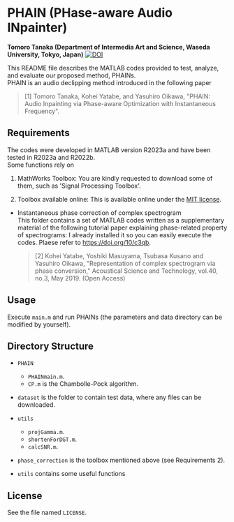 # PHAIN (PHase-aware Audio INpainter)
**Tomoro Tanaka (Department of Intermedia Art and Science, Waseda University, Tokyo, Japan)**
[![DOI](https://zenodo.org/badge/690949058.svg)](https://zenodo.org/doi/10.5281/zenodo.10818129)

This README file describes the MATLAB codes provided to test, analyze, and evaluate our proposed method, PHAINs.\
PHAIN is an audio declipping method introduced in the following paper
>[1] Tomoro Tanaka, Kohei Yatabe, and Yasuhiro Oikawa, "PHAIN: Audio Inpainting via Phase-aware Optimization with Instantaneous Frequency".

## Requirements
The codes were developed in MATLAB version R2023a and have been tested in R2023a and R2022b.\
Some functions rely on 

1. MathWorks Toolbox: You are kindly requested to download some of them, such as 'Signal Processing Toolbox'.

2. Toolbox available online: This is available online under the [MIT license](https://opensource.org/licenses/mit-license.php).

- Instantaneous phase correction of complex spectrogram\
  This folder contains a set of MATLAB codes written as a supplementary material of the following tutorial paper explaining phase-related property of spectrograms:
  I already installed it so you can easily execute the codes. Plaese refer to https://doi.org/10/c3qb.

  >[2] Kohei Yatabe, Yoshiki Masuyama, Tsubasa Kusano and Yasuhiro Oikawa, "Representation of complex spectrogram via phase conversion," Acoustical Science and Technology, vol.40, no.3, May 2019. (Open Access)

## Usage
Execute `main.m` and run PHAINs (the parameters and data directory can be modified by yourself).

## Directory Structure

- `PHAIN`
  - `PHAINmain.m`.
  - `CP.m` is the Chambolle-Pock algorithm.

- `dataset` is the folder to contain test data, where any files can be downloaded.

- `utils`
  - `projGamma.m`.
  - `shortenForDGT.m`.
  - `calcSNR.m`.

- `phase_correction` is the toolbox mentioned above (see Requirements 2).

- `utils` contains some useful functions


## License
See the file named `LICENSE`.
